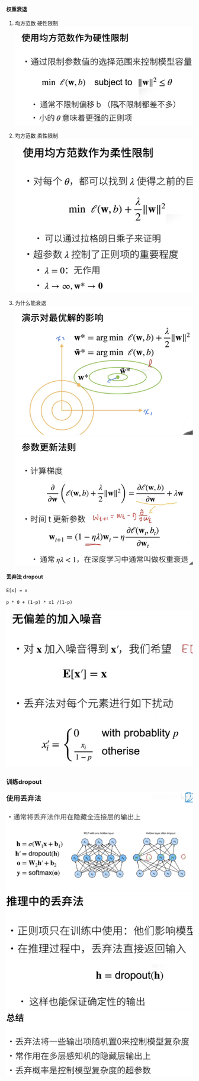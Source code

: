 #### 权重衰退
1. 均方范数 硬性限制
![img.png](img.png)
2. 均方范数 柔性限制
![img_1.png](img_1.png)

3. 为什么能衰退
![img_2.png](img_2.png)
![img_3.png](img_3.png)
#### 丢弃法 dropout
```shell
E[x] = x 

p * 0 + (1-p) * x1 /(1-p)
```
![img_4.png](img_4.png)

### 训练dropout
![img_5.png](img_5.png)
![img_6.png](img_6.png)
![img_7.png](img_7.png)

